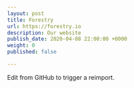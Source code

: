 ```yaml
---
layout: post
title: Forestry
url: https://forestry.io
description: Our website
publish_date: 2020-04-08 22:00:00 +0000
weight: 0
published: false

---
```


Edit from GitHub to trigger a reimport.

